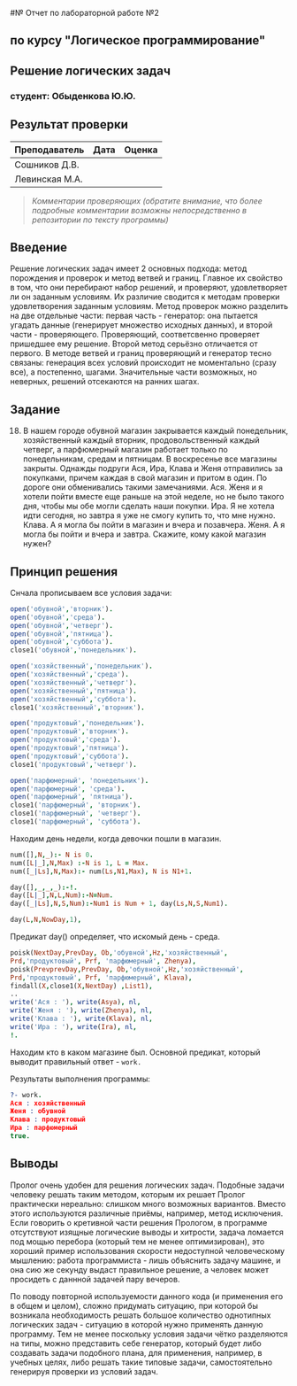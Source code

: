 #№ Отчет по лабораторной работе №2
## по курсу "Логическое программирование"

## Решение логических задач

### студент: Обыденкова Ю.Ю.

## Результат проверки

| Преподаватель     | Дата         |  Оценка       |
|-------------------|--------------|---------------|
| Сошников Д.В. |              |               |
| Левинская М.А.|              |               |

> *Комментарии проверяющих (обратите внимание, что более подробные комментарии возможны непосредственно в репозитории по тексту программы)*


## Введение

Решение логических задач имеет 2 основных подхода: метод порождения и проверок и метод ветвей и границ. Главное их свойство в том, что они перебирают набор решений, и проверяют, удовлетворяет ли он заданным условиям. Их различие сводится к методам проверки удовлетворения заданным условиям. Метод проверок можно разделить на две отдельные части: первая часть - генератор: она пытается угадать данные (генерирует множество исходных данных), и второй части - проверяющего. Проверяющий, соответсвенно проверяет пришедшее ему решение. Второй метод серьёзно отличается от первого. В методе ветвей и границ проверяющий и генератор тесно связаны: генерация всех условий происходит не моментально (сразу все), а постепенно, шагами. Значительные части возможных, но неверных, решений отсекаются на ранних шагах.


## Задание

18. В нашем городе обувной магазин закрывается каждый понедельник, хозяйственный каждый вторник, продовольственный каждый четверг, а парфюмерный магазин работает только по понедельникам, средам и пятницам. В воскресенье все магазины закрыты. Однажды подруги Ася, Ира, Клава и Женя отправились за покупками, причем каждая в свой магазин и притом в один. По дороге они обменивались такими замечаниями. Ася. Женя и я хотели пойти вместе еще раньше на этой неделе, но не было такого дня, чтобы мы обе могли сделать наши покупки. Ира. Я не хотела идти сегодня, но завтра я уже не смогу купить то, что мне нужно. Клава. А я могла бы пойти в магазин и вчера и позавчера. Женя. А я могла бы пойти и вчера и завтра. Скажите, кому какой магазин нужен?

## Принцип решения
 Снчала прописываем все условия задачи:
 ```prolog
 open('обувной','вторник').
open('обувной','среда').
open('обувной','четверг').
open('обувной','пятница').
open('обувной','суббота').
close1('обувной','понедельник').

open('хозяйственный','понедельник').
open('хозяйственный','среда').
open('хозяйственный','четверг').
open('хозяйственный','пятница').
open('хозяйственный','суббота').
close1('хозяйственный','вторник').

open('продуктовый','понедельник').
open('продуктовый','вторник').
open('продуктовый','среда').
open('продуктовый','пятница').
open('продуктовый','суббота').
close1('продуктовый','четверг').

open('парфюмерный', 'понедельник').
open('парфюмерный', 'среда').
open('парфюмерный', 'пятница').
close1('парфюмерный', 'вторник').
close1('парфюмерный', 'четверг').
close1('парфюмерный', 'суббота').
 ```
 Находим день недели, когда девочки пошли в магазин.
```Prolog
num([],N,_):- N is 0.
num([L|_],N,Max) :-N is 1, L = Max.
num([_|Ls],N,Max):- num(Ls,N1,Max), N is N1+1.

day([],_,_,_):-!.
day([L|_],N,L,Num):-N=Num.
day([_|Ls],N,S,Num):-Num1 is Num + 1, day(Ls,N,S,Num1).

```
```Prolog
day(L,N,NowDay,1),
```
Предикат day() определяет, что искомый день - среда.

```Prolog
poisk(NextDay,PrevDay, Ob,'обувной',Hz,'хозяйственный',
Prd,'продуктовый', Prf, 'парфюмерный', Zhenya),
poisk(PrevprevDay,PrevDay, Ob,'обувной',Hz,'хозяйственный',
Prd,'продуктовый', Prf, 'парфюмерный', Klava),
findall(X,close1(X,NextDay) ,List1),
..
write('Ася : '), write(Asya), nl,
write('Женя : '), write(Zhenya), nl,
write('Клава : '), write(Klava), nl,
write('Ира : '), write(Ira), nl,
!.
```
Находим кто в каком магазине был.
Основной предикат, который выводит правильный ответ - `work.`

Результаты выполнения программы:
```Prolog
?- work.
Ася : хозяйственный
Женя : обувной
Клава : продуктовый
Ира : парфюмерный
true.
```
## Выводы

Пролог очень удобен для решения логических задач. Подобные задачи человеку решать таким методом, которым их решает Прoлог практически нереально: слишком много возможных вариантов. Вместо этого используются различные приёмы, например, метод исключения. Если говорить о кретивной части решения Прологом, в программе отсутствуют изящные логические выводы и хитрости, задача ломается под мощью перебора (который тем не менее оптимизирован), это хороший пример использования скорости недоступной человеческому мышлению: работа программиста - лишь объяснить задачу машине, и она сию же секунду выдаст правильное решение, а человек может просидеть с даннной задачей пару вечеров.

По поводу повторной используемости данного кода (и применения его в общем и целом), сложно придумать ситуацию, при которой бы возникала необходимость решать большое количество однотипных логических задач - ситуацию в которой нужно применять данную программу. Тем не менее поскольку условия задачи чётко разделяются на типы, можно представить себе генератор, который будет либо создавать задачи подобного плана, для применения, например, в учебных целях, либо решать такие типовые задачи, самостоятельно генерируя проверки из условий задач.
